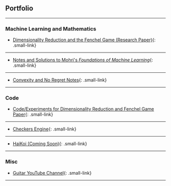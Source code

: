 <style>
    /* Define a class to style the smaller links */
    .small-link {
        font-size: 80%; /* You can adjust the percentage as needed */
    }
</style>


## Portfolio

---

### Machine Learning and Mathematics

- [Dimensionality Reduction and the Fenchel Game (Research Paper)](/project_pages/REU_page){: .small-link}
---

- [Notes and Solutions to Mohri's *Foundations of Machine Learning*](/pdf/Published_Mohri_Notes.pdf){: .small-link} <!-- <img src="images/dummy_thumbnail.jpg?raw=true"/> -->
---

- [Convexity and No Regret Notes](/pdf/No_Regret___Convexity_Notes.pdf){: .small-link}
---

### Code

- [Code/Experiments for Dimensionality Reduction and Fenchel Game Paper](/project_pages/REU_Repo_page){: .small-link}
---

- [Checkers Engine](https://github.com/lucas-tucker/Checkers-Engine){: .small-link}
---

- [HaiKoi (Coming Soon)](https://github.com/lucas-tucker/HKP0){: .small-link}
---

### Misc

- [Guitar YouTube Channel](https://www.youtube.com/channel/UCt09JUmh4oMOzcaV8VFyyoQ){: .small-link}
---



